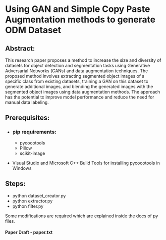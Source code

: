 # Using GAN and Simple Copy Paste Augmentation methods to generate ODM Dataset


## Abstract:
This research paper proposes a method to increase the size and diversity of datasets for object detection and segmentation tasks using Generative Adversarial Networks (GANs) and data augmentation techniques. The proposed method involves extracting segmented object images of a specific class from existing datasets, training a GAN on this dataset to generate additional images, and blending the generated images with the segmented object images using data augmentation methods. The approach has the potential to improve model performance and reduce the need for manual data labeling.

## Prerequisites:
  - ### pip requirements:
    * pycocotools
    * Pillow
    * scikit-image

  - Visual Studio and Microsoft C++ Build Tools for installing pycocotools in Windows
  
## Steps:

- python dataset_creator.py
- python extractor.py
- python filter.py

Some modifications are required which are explained inside the docs of py files.


#### Paper Draft - paper.txt
